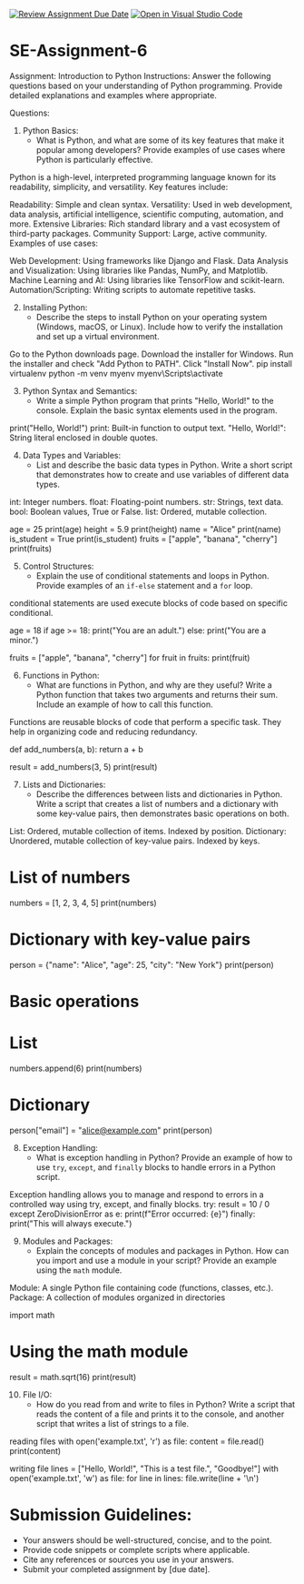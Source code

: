 [![Review Assignment Due Date](https://classroom.github.com/assets/deadline-readme-button-22041afd0340ce965d47ae6ef1cefeee28c7c493a6346c4f15d667ab976d596c.svg)](https://classroom.github.com/a/WfNmjXUk)
[![Open in Visual Studio Code](https://classroom.github.com/assets/open-in-vscode-2e0aaae1b6195c2367325f4f02e2d04e9abb55f0b24a779b69b11b9e10269abc.svg)](https://classroom.github.com/online_ide?assignment_repo_id=15306482&assignment_repo_type=AssignmentRepo)
# SE-Assignment-6
 Assignment: Introduction to Python
Instructions:
Answer the following questions based on your understanding of Python programming. Provide detailed explanations and examples where appropriate.

 Questions:

1. Python Basics:
   - What is Python, and what are some of its key features that make it popular among developers? Provide examples of use cases where Python is particularly effective.

Python is a high-level, interpreted programming language known for its readability, simplicity, and versatility. Key features include:

Readability: Simple and clean syntax.
Versatility: Used in web development, data analysis, artificial intelligence, scientific computing, automation, and more.
Extensive Libraries: Rich standard library and a vast ecosystem of third-party packages.
Community Support: Large, active community.
Examples of use cases:

Web Development: Using frameworks like Django and Flask.
Data Analysis and Visualization: Using libraries like Pandas, NumPy, and Matplotlib.
Machine Learning and AI: Using libraries like TensorFlow and scikit-learn.
Automation/Scripting: Writing scripts to automate repetitive tasks.

2. Installing Python:
   - Describe the steps to install Python on your operating system (Windows, macOS, or Linux). Include how to verify the installation and set up a virtual environment.

Go to the Python downloads page.
Download the installer for Windows.
Run the installer and check "Add Python to PATH".
Click "Install Now".
 pip install virtualenv
python -m venv myenv
myenv\Scripts\activate


3. Python Syntax and Semantics:
   - Write a simple Python program that prints "Hello, World!" to the console. Explain the basic syntax elements used in the program.

print("Hello, World!")
print: Built-in function to output text.
"Hello, World!": String literal enclosed in double quotes.

4. Data Types and Variables:
   - List and describe the basic data types in Python. Write a short script that demonstrates how to create and use variables of different data types.

int: Integer numbers.
float: Floating-point numbers.
str: Strings, text data.
bool: Boolean values, True or False.
list: Ordered, mutable collection.

age = 25
print(age)
height = 5.9
print(height)
name = "Alice"
print(name)
is_student = True
print(is_student)
fruits = ["apple", "banana", "cherry"]
print(fruits)

5. Control Structures:
   - Explain the use of conditional statements and loops in Python. Provide examples of an `if-else` statement and a `for` loop.

conditional statements are used execute blocks of code based on specific conditional.

age = 18
if age >= 18:
    print("You are an adult.")
else:
    print("You are a minor.")

fruits = ["apple", "banana", "cherry"]
for fruit in fruits:
    print(fruit)

6. Functions in Python:
   - What are functions in Python, and why are they useful? Write a Python function that takes two arguments and returns their sum. Include an example of how to call this function.

Functions are reusable blocks of code that perform a specific task. They help in organizing code and reducing redundancy.

def add_numbers(a, b):
    return a + b

result = add_numbers(3, 5)
print(result)


7. Lists and Dictionaries:
   - Describe the differences between lists and dictionaries in Python. Write a script that creates a list of numbers and a dictionary with some key-value pairs, then demonstrates basic operations on both.

List: Ordered, mutable collection of items. Indexed by position.
Dictionary: Unordered, mutable collection of key-value pairs. Indexed by keys.

# List of numbers
numbers = [1, 2, 3, 4, 5]
print(numbers)

# Dictionary with key-value pairs
person = {"name": "Alice", "age": 25, "city": "New York"}
print(person)

# Basic operations
# List
numbers.append(6)
print(numbers)

# Dictionary
person["email"] = "alice@example.com"
print(person)

8. Exception Handling:
   - What is exception handling in Python? Provide an example of how to use `try`, `except`, and `finally` blocks to handle errors in a Python script.

Exception handling allows you to manage and respond to errors in a controlled way using try, except, and finally blocks.
try:
    result = 10 / 0
except ZeroDivisionError as e:
    print(f"Error occurred: {e}")
finally:
    print("This will always execute.")

9. Modules and Packages:
   - Explain the concepts of modules and packages in Python. How can you import and use a module in your script? Provide an example using the `math` module.

Module: A single Python file containing code (functions, classes, etc.).
Package: A collection of modules organized in directories

import math

# Using the math module
result = math.sqrt(16)
print(result)

10. File I/O:
    - How do you read from and write to files in Python? Write a script that reads the content of a file and prints it to the console, and another script that writes a list of strings to a file.

reading files
with open('example.txt', 'r') as file:
content = file.read()
print(content)

writing file
lines = ["Hello, World!", "This is a test file.", "Goodbye!"]
with open('example.txt', 'w') as file:
    for line in lines:
        file.write(line + '\n')

# Submission Guidelines:
- Your answers should be well-structured, concise, and to the point.
- Provide code snippets or complete scripts where applicable.
- Cite any references or sources you use in your answers.
- Submit your completed assignment by [due date].


